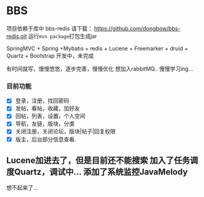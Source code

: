 # BBS

项目依赖于库中 bbs-redis 请下载： https://github.com/dongbow/bbs-redis.git
运行`mvn package`打包生成jar

SpringMVC + Spring +Mybatis + redis + Lucene + Freemarker + druid + Quartz + Bootstrap 开发中，未完成

有时间就写，慢慢悠悠，逐步完善，慢慢优化
想加入rabbitMQ..
慢慢学习ing...

### 目前功能

- [x] 登录，注册，找回密码
- [x] 发帖，看帖，收藏，加好友
- [x] 回帖，列表，设置，个人空间
- [x] 导航，友链，版块，分类
- [x] 关闭注册，关闭论坛，版块|帖子|回复权限
- [x] 版主，后台部分信息查看.

Lucene加进去了，但是目前还不能搜索
加入了任务调度Quartz，调试中...
添加了系统监控JavaMelody
-----
想不起来了...
